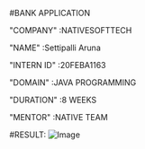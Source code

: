 #BANK APPLICATION

"COMPANY" :NATIVESOFTTECH

"NAME" :Settipalli Aruna

"INTERN ID" :20FEBA1163

"DOMAIN" :JAVA PROGRAMMING

"DURATION" :8 WEEKS

"MENTOR" :NATIVE TEAM

#RESULT:
![Image](https://github.com/user-attachments/assets/3649b9f2-4ffe-409a-b3e2-78bfc13717ad)
